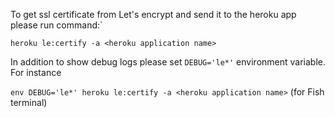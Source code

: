 To get ssl certificate from Let's encrypt and send it to the heroku app please run command:`

`heroku le:certify -a <heroku application name>`

In addition to show debug logs please set `DEBUG='le*'` environment variable. For instance

`env DEBUG='le*' heroku le:certify -a <heroku application name>` (for Fish terminal)

